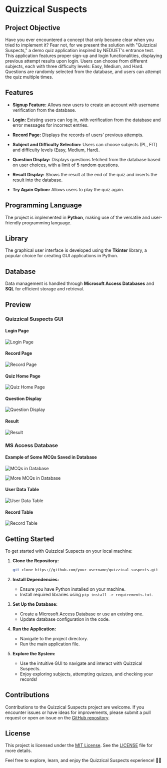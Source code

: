 # Quizzical Suspects

## Project Objective

Have you ever encountered a concept that only became clear when you tried to implement it? Fear not, for we present the solution with "Quizzical Suspects," a demo quiz application inspired by NEDUET's entrance test. This application features proper sign-up and login functionalities, displaying previous attempt results upon login. Users can choose from different subjects, each with three difficulty levels: Easy, Medium, and Hard. Questions are randomly selected from the database, and users can attempt the quiz multiple times.

## Features

- **Signup Feature:** Allows new users to create an account with username verification from the database.
  
- **Login:** Existing users can log in, with verification from the database and error messages for incorrect entries.
  
- **Record Page:** Displays the records of users' previous attempts.

- **Subject and Difficulty Selection:** Users can choose subjects (PL, FIT) and difficulty levels (Easy, Medium, Hard).

- **Question Display:** Displays questions fetched from the database based on user choices, with a limit of 5 random questions.

- **Result Display:** Shows the result at the end of the quiz and inserts the result into the database.

- **Try Again Option:** Allows users to play the quiz again.

## Programming Language

The project is implemented in **Python**, making use of the versatile and user-friendly programming language.

## Library

The graphical user interface is developed using the **Tkinter** library, a popular choice for creating GUI applications in Python.

## Database

Data management is handled through **Microsoft Access Databases** and **SQL** for efficient storage and retrieval.

## Preview

### Quizzical Suspects GUI

#### Login Page

![Login Page](https://user-images.githubusercontent.com/98107411/193634965-6262d94d-e181-4b4d-8ff6-5d50cd690832.png)

#### Record Page

![Record Page](https://user-images.githubusercontent.com/98107411/193635034-00781005-e0b9-4bbb-80ca-4e277dbb86a6.png)

#### Quiz Home Page

![Quiz Home Page](https://user-images.githubusercontent.com/98107411/193635088-4e32af19-6676-480e-8339-31a8e89bd1a1.png)

#### Question Display

![Question Display](https://user-images.githubusercontent.com/98107411/193635117-36bd7af5-237e-43f0-be4d-6a2b2b86c33c.png)

#### Result

![Result](https://user-images.githubusercontent.com/98107411/193635157-4a50e319-b32c-43e3-b9ed-3c1c2baba911.png)

### MS Access Database

#### Example of Some MCQs Saved in Database

![MCQs in Database](https://user-images.githubusercontent.com/98107411/193636663-618cf449-04cd-40bf-8dec-d26133251b04.png)

![More MCQs in Database](https://user-images.githubusercontent.com/98107411/193636669-714a821a-c9fc-4964-a9ae-f7d25eafdfce.png)

#### User Data Table

![User Data Table](https://user-images.githubusercontent.com/98107411/193638124-586e447a-c059-4ff3-87ce-2f9629c730e8.png)

#### Record Table

![Record Table](https://user-images.githubusercontent.com/98107411/193635432-d94ed842-2482-49cd-afc4-25bb04bf37d9.png)

## Getting Started

To get started with Quizzical Suspects on your local machine:

1. **Clone the Repository:**
   ```bash
   git clone https://github.com/your-username/quizzical-suspects.git
   ```

2. **Install Dependencies:**
   - Ensure you have Python installed on your machine.
   - Install required libraries using `pip install -r requirements.txt`.

3. **Set Up the Database:**
   - Create a Microsoft Access Database or use an existing one.
   - Update database configuration in the code.

4. **Run the Application:**
   - Navigate to the project directory.
   - Run the main application file.

5. **Explore the System:**
   - Use the intuitive GUI to navigate and interact with Quizzical Suspects.
   - Enjoy exploring subjects, attempting quizzes, and checking your records!

## Contributions

Contributions to the Quizzical Suspects project are welcome. If you encounter issues or have ideas for improvements, please submit a pull request or open an issue on the [GitHub repository](https://github.com/your-username/quizzical-suspects).

## License

This project is licensed under the [MIT License](LICENSE). See the [LICENSE](LICENSE) file for more details.

Feel free to explore, learn, and enjoy the Quizzical Suspects experience! 🧠✨
